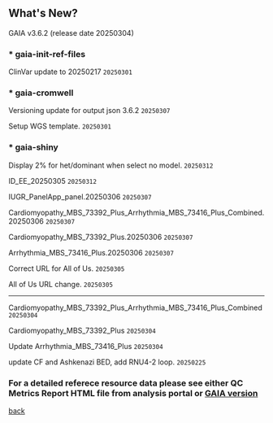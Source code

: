 ## What's New?

GAIA v3.6.2 (release date 20250304)

### * gaia-init-ref-files

ClinVar update to 20250217  `20250301`

### * gaia-cromwell

Versioning update for output json 3.6.2  `20250307`

Setup WGS template.  `20250301`

### * gaia-shiny

Display 2% for het/dominant when select no model.  `20250312`

ID_EE_20250305  `20250312`

IUGR_PanelApp_panel.20250306  `20250307`

Cardiomyopathy_MBS_73392_Plus_Arrhythmia_MBS_73416_Plus_Combined.20250306  `20250307`		

Cardiomyopathy_MBS_73392_Plus.20250306  `20250307`	

Arrhythmia_MBS_73416_Plus.20250306  `20250307`

Correct URL for All of Us.  `20250305`

All of Us URL change.  `20250305`

----------------------------------------------------------------------------------------------------------------------------------------

Cardiomyopathy_MBS_73392_Plus_Arrhythmia_MBS_73416_Plus_Combined  `20250304`

Cardiomyopathy_MBS_73392_Plus  `20250304`

Update Arrhythmia_MBS_73416_Plus  `20250304`

update CF and Ashkenazi BED, add RNU4-2 loop.  `20250225`

### For a detailed referece resource data please see either QC Metrics Report HTML file from analysis portal or [GAIA version](./another-page_3.6.2_GAIA_version.html)

[back](./)
